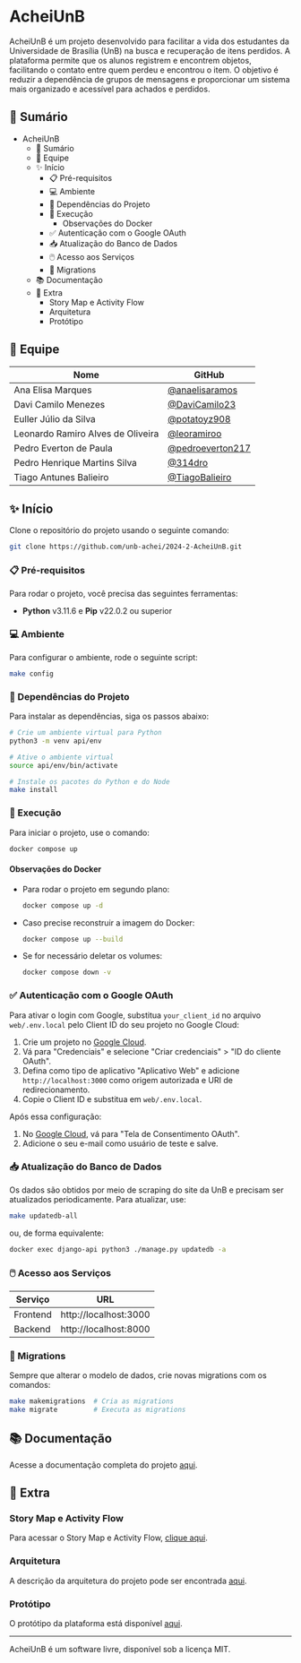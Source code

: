 # AcheiUnB

AcheiUnB é um projeto desenvolvido para facilitar a vida dos estudantes da Universidade de Brasília (UnB) na busca e recuperação de itens perdidos. A plataforma permite que os alunos registrem e encontrem objetos, facilitando o contato entre quem perdeu e encontrou o item. O objetivo é reduzir a dependência de grupos de mensagens e proporcionar um sistema mais organizado e acessível para achados e perdidos.

## 📝 Sumário

- AcheiUnB
  - 📝 Sumário
  - 👥 Equipe
  - ✨ Início
    - 📋 Pré-requisitos
    - 💻 Ambiente
    - 📁 Dependências do Projeto
    - 💾 Execução
      - Observações do Docker
    - ✅ Autenticação com o Google OAuth
    - 📥 Atualização do Banco de Dados
    - 🖱️ Acesso aos Serviços
    - 📍 Migrations
  - 📚 Documentação
  - 📎 Extra
    - Story Map e Activity Flow
    - Arquitetura
    - Protótipo

## 👥 Equipe

| Nome                    | GitHub                    |
|-------------------------|---------------------------|
| Ana Elisa Marques    | [@anaelisaramos](https://github.com/anaelisaramos) |
| Davi Camilo Menezes   | [@DaviCamilo23](https://github.com/DaviCamilo23) |
| Euller Júlio da Silva   | [@potatoyz908](https://github.com/potatoyz908) |
| Leonardo Ramiro Alves de Oliveira   | [@leoramiroo](https://github.com/leoramiroo) |
| Pedro Everton de Paula    | [@pedroeverton217](https://github.com/pedroeverton217) |
| Pedro Henrique Martins Silva   | [@314dro](https://github.com/314dro) |
| Tiago Antunes Balieiro   | [@TiagoBalieiro](https://github.com/TiagoBalieiro) |


## ✨ Início

Clone o repositório do projeto usando o seguinte comando:

```bash
git clone https://github.com/unb-achei/2024-2-AcheiUnB.git
```

### 📋 Pré-requisitos

Para rodar o projeto, você precisa das seguintes ferramentas:

- **Python** v3.11.6 e **Pip** v22.0.2 ou superior

### 💻 Ambiente

Para configurar o ambiente, rode o seguinte script:

```bash
make config
```

### 📁 Dependências do Projeto

Para instalar as dependências, siga os passos abaixo:

```bash
# Crie um ambiente virtual para Python
python3 -m venv api/env

# Ative o ambiente virtual
source api/env/bin/activate

# Instale os pacotes do Python e do Node
make install
```

### 💾 Execução

Para iniciar o projeto, use o comando:

```bash
docker compose up
```

#### Observações do Docker

- Para rodar o projeto em segundo plano:

  ```bash
  docker compose up -d
  ```

- Caso precise reconstruir a imagem do Docker:

  ```bash
  docker compose up --build
  ```

- Se for necessário deletar os volumes:

  ```bash
  docker compose down -v
  ```

### ✅ Autenticação com o Google OAuth

Para ativar o login com Google, substitua `your_client_id` no arquivo `web/.env.local` pelo Client ID do seu projeto no Google Cloud:

1. Crie um projeto no [Google Cloud](https://console.cloud.google.com/).
2. Vá para "Credenciais" e selecione "Criar credenciais" > "ID do cliente OAuth".
3. Defina como tipo de aplicativo "Aplicativo Web" e adicione `http://localhost:3000` como origem autorizada e URI de redirecionamento.
4. Copie o Client ID e substitua em `web/.env.local`.

Após essa configuração:

1. No [Google Cloud](https://console.cloud.google.com/), vá para "Tela de Consentimento OAuth".
2. Adicione o seu e-mail como usuário de teste e salve.

### 📥 Atualização do Banco de Dados

Os dados são obtidos por meio de scraping do site da UnB e precisam ser atualizados periodicamente. Para atualizar, use:

```bash
make updatedb-all
```

ou, de forma equivalente:

```bash
docker exec django-api python3 ./manage.py updatedb -a
```

### 🖱️ Acesso aos Serviços

| Serviço    | URL                     |
|------------|--------------------------|
| Frontend   | http://localhost:3000    |
| Backend    | http://localhost:8000    |

### 📍 Migrations

Sempre que alterar o modelo de dados, crie novas migrations com os comandos:

```bash
make makemigrations  # Cria as migrations
make migrate         # Executa as migrations
```

## 📚 Documentação

Acesse a documentação completa do projeto [aqui](https://github.com/unb-achei/2024-2-AcheiUnB/wiki).

## 📎 Extra

### Story Map e Activity Flow

Para acessar o Story Map e Activity Flow, [clique aqui](https://github.com/unb-achei/2024-2-AcheiUnB/wiki/Story-Map).

### Arquitetura

A descrição da arquitetura do projeto pode ser encontrada [aqui](https://github.com/unb-achei/2024-2-AcheiUnB/wiki/Arquitetura).

### Protótipo

O protótipo da plataforma está disponível [aqui](https://github.com/unb-achei/2024-2-AcheiUnB/wiki/Protótipo).

---

AcheiUnB é um software livre, disponível sob a licença MIT.
```
